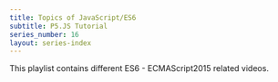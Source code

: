 ```yaml
---
title: Topics of JavaScript/ES6
subtitle: P5.JS Tutorial
series_number: 16
layout: series-index
---
```


This playlist contains different ES6 - ECMAScript2015 related videos.
